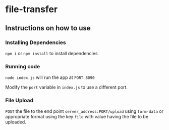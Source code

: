 # file-transfer

## Instructions on how to use

### Installing Dependencies

`npm i` or `npm install` to install dependencies

### Running code

`node index.js` will run the app at `PORT 8090`

Modify the `port` variable in `index.js` to use a different port.

### File Upload

`POST` the file to the end point `server_address:PORT/upload` using `form-data` or appropriate format using the key `file` with value having the file to be uploaded.
